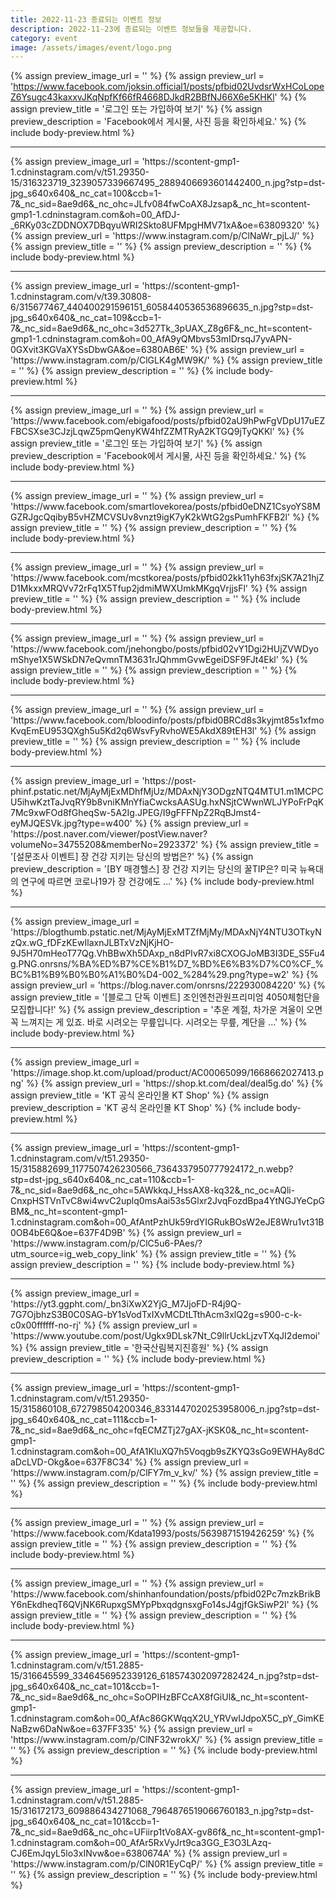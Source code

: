 ```yaml
---
title: 2022-11-23 종료되는 이벤트 정보
description: 2022-11-23에 종료되는 이벤트 정보들을 제공합니다.
category: event
image: /assets/images/event/logo.png
---
```

{% assign preview_image_url = '' %}
{% assign preview_url = 'https://www.facebook.com/joksin.official1/posts/pfbid02UvdsrWxHCoLopeZ6Ysugc43kaxxvJKqNpfKf66fR4668DJkdR2BBfNJ66X6e5KHKl' %}
{% assign preview_title = '&#xb85c;&#xadf8;&#xc778; &#xb610;&#xb294; &#xac00;&#xc785;&#xd558;&#xc5ec; &#xbcf4;&#xae30;' %}
{% assign preview_description = 'Facebook&#xc5d0;&#xc11c; &#xac8c;&#xc2dc;&#xbb3c;, &#xc0ac;&#xc9c4; &#xb4f1;&#xc744; &#xd655;&#xc778;&#xd558;&#xc138;&#xc694;.' %}
{% include body-preview.html %}
<hr>{% assign preview_image_url = 'https://scontent-gmp1-1.cdninstagram.com/v/t51.29350-15/316323719_3239057339667495_2889406693601442400_n.jpg?stp=dst-jpg_s640x640&amp;_nc_cat=100&amp;ccb=1-7&amp;_nc_sid=8ae9d6&amp;_nc_ohc=JLfv084fwCoAX8Jzsap&amp;_nc_ht=scontent-gmp1-1.cdninstagram.com&amp;oh=00_AfDJ-_6RKy03cZDDNOX7DBqyuWRI2Skto8UFMpgHMV71xA&amp;oe=63809320' %}
{% assign preview_url = 'https://www.instagram.com/p/ClNaWr_pjLJ/' %}
{% assign preview_title = '' %}
{% assign preview_description = '' %}
{% include body-preview.html %}
<hr>{% assign preview_image_url = 'https://scontent-gmp1-1.cdninstagram.com/v/t39.30808-6/315677467_440400291596151_6058440536536896635_n.jpg?stp=dst-jpg_s640x640&amp;_nc_cat=109&amp;ccb=1-7&amp;_nc_sid=8ae9d6&amp;_nc_ohc=3d527Tk_3pUAX_Z8g6F&amp;_nc_ht=scontent-gmp1-1.cdninstagram.com&amp;oh=00_AfA9yQMbvs53mIDrsqJ7yvAPN-0GXvit3KGVaXYSsDbwGA&amp;oe=6380AB6E' %}
{% assign preview_url = 'https://www.instagram.com/p/ClGLK4gMW9K/' %}
{% assign preview_title = '' %}
{% assign preview_description = '' %}
{% include body-preview.html %}
<hr>{% assign preview_image_url = '' %}
{% assign preview_url = 'https://www.facebook.com/ebigafood/posts/pfbid02aU9hPwFgVDpU17uEZFBCSXse3CJzjLqwZ5pmQenyKW4hfZZMTRyA2KTGQ9jTyQKKl' %}
{% assign preview_title = '&#xb85c;&#xadf8;&#xc778; &#xb610;&#xb294; &#xac00;&#xc785;&#xd558;&#xc5ec; &#xbcf4;&#xae30;' %}
{% assign preview_description = 'Facebook&#xc5d0;&#xc11c; &#xac8c;&#xc2dc;&#xbb3c;, &#xc0ac;&#xc9c4; &#xb4f1;&#xc744; &#xd655;&#xc778;&#xd558;&#xc138;&#xc694;.' %}
{% include body-preview.html %}
<hr>{% assign preview_image_url = '' %}
{% assign preview_url = 'https://www.facebook.com/smartlovekorea/posts/pfbid0eDNZ1CsyoYS8MGZRJgcQqibyB5vHZMCVSUv8vnzt9igK7yK2kWtG2gsPumhFKFB2l' %}
{% assign preview_title = '' %}
{% assign preview_description = '' %}
{% include body-preview.html %}
<hr>{% assign preview_image_url = '' %}
{% assign preview_url = 'https://www.facebook.com/mcstkorea/posts/pfbid02kk11yh63fxjSK7A21hjZD1MkxxMRQVv72rFq1X5Tfup2jdmiMWXUmkMKgqVrjjsFl' %}
{% assign preview_title = '' %}
{% assign preview_description = '' %}
{% include body-preview.html %}
<hr>{% assign preview_image_url = '' %}
{% assign preview_url = 'https://www.facebook.com/jnehongbo/posts/pfbid02vY1Dgi2HUjZVWDyomShye1X5WSkDN7eQvmnTM3631rJQhmmGvwEgeiDSF9FJt4Ekl' %}
{% assign preview_title = '' %}
{% assign preview_description = '' %}
{% include body-preview.html %}
<hr>{% assign preview_image_url = '' %}
{% assign preview_url = 'https://www.facebook.com/bloodinfo/posts/pfbid0BRCd8s3kyjmt85s1xfmoKvqEmEU953QXgh5u5Kd2q6WsvFyRvhoWE5AkdX89tEH3l' %}
{% assign preview_title = '' %}
{% assign preview_description = '' %}
{% include body-preview.html %}
<hr>{% assign preview_image_url = 'https://post-phinf.pstatic.net/MjAyMjExMDhfMjUz/MDAxNjY3ODgzNTQ4MTU1.m1MCPCU5ihwKztTaJvqRY9b8vniKMnYfiaCwcksAASUg.hxNSjtCWwnWLJYPoFrPqK7Mc9xwFOd8fGheqSw-5A2Ig.JPEG/I9gFFFNpZ2RqBJmst4-eyMJQESVk.jpg?type=w400' %}
{% assign preview_url = 'https://post.naver.com/viewer/postView.naver?volumeNo=34755208&memberNo=2923372' %}
{% assign preview_title = '[설문조사 이벤트] 장 건강 지키는 당신의 방법은?' %}
{% assign preview_description = '[BY 매경헬스] 장 건강 지키는 당신의 꿀TIP은? 미국 뉴욕대의 연구에 따르면 코로나19가 장 건강에도 ...' %}
{% include body-preview.html %}
<hr>{% assign preview_image_url = 'https://blogthumb.pstatic.net/MjAyMjExMTZfMjMy/MDAxNjY4NTU3OTkyNzQx.wG_fDFzKEwIlaxnJLBTxVzNjKjHO-9J5H70mHeoT77Qg.VhBBwXh5DAxp_n8dPIvR7xi8CXOGJoMB3I3DE_S5Fu4g.PNG.onrsns/%BA%ED%B7%CE%B1%D7_%BD%E6%B3%D7%C0%CF_%BC%B1%B9%B0%B0%A1%B0%D4-002_%284%29.png?type=w2' %}
{% assign preview_url = 'https://blog.naver.com/onrsns/222930084220' %}
{% assign preview_title = '[블로그 단독 이벤트] 조인엔천관원프리미엄 4050체험단을 모집합니다!' %}
{% assign preview_description = '추운 계절, 차가운 겨울이 오면 꼭 느껴지는 게 있죠. 바로 시려오는 무릎입니다. 시려오는 무릎, 계단을 ...' %}
{% include body-preview.html %}
<hr>{% assign preview_image_url = 'https:&#x2F;&#x2F;image.shop.kt.com&#x2F;upload&#x2F;product&#x2F;AC00065099&#x2F;1668662027413.png' %}
{% assign preview_url = 'https://shop.kt.com/deal/deal5g.do' %}
{% assign preview_title = 'KT 공식 온라인몰 KT Shop' %}
{% assign preview_description = 'KT 공식 온라인몰 KT Shop' %}
{% include body-preview.html %}
<hr>{% assign preview_image_url = 'https://scontent-gmp1-1.cdninstagram.com/v/t51.29350-15/315882699_1177507426230566_7364337950777924172_n.webp?stp=dst-jpg_s640x640&amp;_nc_cat=110&amp;ccb=1-7&amp;_nc_sid=8ae9d6&amp;_nc_ohc=5AWkkqJ_HssAX8-kq32&amp;_nc_oc=AQli-CnxpHSTVnTvC8wi4wvC2uplq0msAai53s5Glxr2JvqFozdBpa4YtNGJYeCpGBM&amp;_nc_ht=scontent-gmp1-1.cdninstagram.com&amp;oh=00_AfAntPzhUk59rdYIGRukBOsW2eJE8Wru1vt31B0OB4bE6Q&amp;oe=637F4D9B' %}
{% assign preview_url = 'https://www.instagram.com/p/ClC5u6-PAes/?utm_source=ig_web_copy_link' %}
{% assign preview_title = '' %}
{% assign preview_description = '' %}
{% include body-preview.html %}
<hr>{% assign preview_image_url = 'https://yt3.ggpht.com/_bn3iXwX2YjG_M7JjoFD-R4j9Q-7G7OjbhzS3B0C0SAG-bY1sVodTxIXvMCDtLTthAcm3xlQ2g=s900-c-k-c0x00ffffff-no-rj' %}
{% assign preview_url = 'https://www.youtube.com/post/Ugkx9DLsk7Nt_C9llrUckLjzvTXqJI2demoi' %}
{% assign preview_title = '한국산림복지진흥원' %}
{% assign preview_description = '' %}
{% include body-preview.html %}
<hr>{% assign preview_image_url = 'https://scontent-gmp1-1.cdninstagram.com/v/t51.29350-15/315860108_672798504200346_8331447020253958006_n.jpg?stp=dst-jpg_s640x640&amp;_nc_cat=111&amp;ccb=1-7&amp;_nc_sid=8ae9d6&amp;_nc_ohc=fqECMZTj27gAX-jKSK0&amp;_nc_ht=scontent-gmp1-1.cdninstagram.com&amp;oh=00_AfA1KluXQ7h5Voqgb9sZKYQ3sGo9EWHAy8dCaDcLVD-Okg&amp;oe=637F8C34' %}
{% assign preview_url = 'https://www.instagram.com/p/ClFY7m_v_kv/' %}
{% assign preview_title = '' %}
{% assign preview_description = '' %}
{% include body-preview.html %}
<hr>{% assign preview_image_url = '' %}
{% assign preview_url = 'https://www.facebook.com/Kdata1993/posts/5639871519426259' %}
{% assign preview_title = '' %}
{% assign preview_description = '' %}
{% include body-preview.html %}
<hr>{% assign preview_image_url = '' %}
{% assign preview_url = 'https://www.facebook.com/shinhanfoundation/posts/pfbid02Pc7mzkBrikBY6nEkdheqT6QVjNK6RupxgSMYpPbxqdgnsxgFo14sJ4gjfGkSiwP2l' %}
{% assign preview_title = '' %}
{% assign preview_description = '' %}
{% include body-preview.html %}
<hr>{% assign preview_image_url = 'https://scontent-gmp1-1.cdninstagram.com/v/t51.2885-15/316645599_3346456952339126_618574302097282424_n.jpg?stp=dst-jpg_s640x640&amp;_nc_cat=101&amp;ccb=1-7&amp;_nc_sid=8ae9d6&amp;_nc_ohc=SoOPIHzBFCcAX8fGiUl&amp;_nc_ht=scontent-gmp1-1.cdninstagram.com&amp;oh=00_AfAc86GKWqqX2U_YRVwIJdpoX5C_pY_GimKENaBzw6DaNw&amp;oe=637FF335' %}
{% assign preview_url = 'https://www.instagram.com/p/ClNF32wrokX/' %}
{% assign preview_title = '' %}
{% assign preview_description = '' %}
{% include body-preview.html %}
<hr>{% assign preview_image_url = 'https://scontent-gmp1-1.cdninstagram.com/v/t51.2885-15/316172173_609886434271068_7964876519066760183_n.jpg?stp=dst-jpg_s640x640&amp;_nc_cat=101&amp;ccb=1-7&amp;_nc_sid=8ae9d6&amp;_nc_ohc=UFiirp1tVo8AX-gv86f&amp;_nc_ht=scontent-gmp1-1.cdninstagram.com&amp;oh=00_AfAr5RxVyJrt9ca3GG_E3O3LAzq-CJ6EmJqyL5lo3xINvw&amp;oe=6380674A' %}
{% assign preview_url = 'https://www.instagram.com/p/ClN0R1EyCqP/' %}
{% assign preview_title = '' %}
{% assign preview_description = '' %}
{% include body-preview.html %}